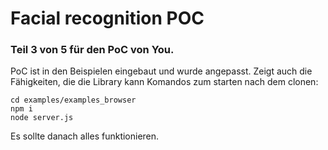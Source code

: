# Facial recognition POC

### Teil 3 von 5 für den PoC von You.

PoC ist in den Beispielen eingebaut und wurde angepasst. Zeigt auch die Fähigkeiten, die die Library kann
Komandos zum starten nach dem clonen:
```
cd examples/examples_browser
npm i
node server.js
```

Es sollte danach alles funktionieren.